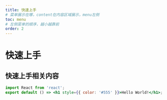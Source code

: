 ```yaml
---
title: 快速上手
# 菜单展示在哪，content在内容区域展示，menu左侧
toc: menu
# 左侧菜单的顺序，越小越靠前
order: 2
---
```


# 快速上手

## 快速上手相关内容

```jsx
import React from 'react';
export default () => <h1 style={{ color: '#555' }}>Hello World!</h1>;
```
